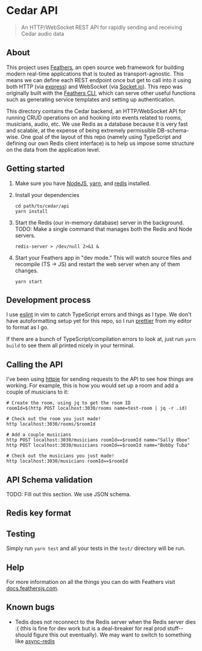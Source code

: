 # Cedar API

> An HTTP/WebSocket REST API for rapidly sending and receiving Cedar audio data

## About

This project uses [Feathers](http://feathersjs.com), an open source web
framework for building modern real-time applications that is touted as
transport-agnostic. This means we can define each REST endpoint once but get to
call into it using both HTTP (via [express](https://expressjs.com/)) and
WebSocket (via [Socket.io](https://socket.io/)). This repo was originally built
with the [Feathers
CLI](https://docs.feathersjs.com/guides/basics/generator.html), which can serve
other useful functions such as generating service templates and setting up
authentication.

This directory contains the Cedar backend, an HTTP/WebSocket API for running
CRUD operations on and hooking into events related to rooms, musicians, audio,
etc. We use Redis as a database because it is very fast and scalable, at the
expense of being extremely permissible DB-schema-wise. One goal of the layout
of this repo (namely using TypeScript and defining our own Redis client
interface) is to help us impose some structure on the data from the application
level.

## Getting started

1. Make sure you have [NodeJS](https://nodejs.org/),
   [yarn](https://yarnpkg.com/getting-started/install), and
   [redis](https://redis.io/) installed.

2. Install your dependencies

    ```
    cd path/to/cedar/api
    yarn install
    ```

3. Start the Redis (our in-memory database) server in the background. TODO:
   Make a single command that manages both the Redis and Node servers.

    ```
    redis-server > /dev/null 2>&1 &
    ```

4. Start your Feathers app in "dev mode." This will watch source files and
   recompile (TS -> JS) and restart the web server when any of them changes.

    ```
    yarn start
    ```

## Development process

I use [eslint](https://eslint.org/) in vim to catch TypeScript errors and
things as I type. We don't have autoformatting setup yet for this repo, so I
run [prettier](https://prettier.io/) from my editor to format as I go.

If there are a bunch of TypeScript/compilation errors to look at, just run
`yarn build` to see them all printed nicely in your terminal.

## Calling the API

I've been using [httpie](https://httpie.org/) for sending requests to the API
to see how things are working. For example, this is how you would set up a room
and add a couple of musicians to it:

```
# Create the room, using jq to get the room ID
roomId=$(http POST localhost:3030/rooms name=test-room | jq -r .id)

# Check out the room you just made!
http localhost:3030/rooms/$roomId

# Add a couple musicians
http POST localhost:3030/musicians roomId==$roomId name="Sally Oboe"
http POST localhost:3030/musicians roomId==$roomId name="Bobby Tuba"

# Check out the musicians you just made!
http localhost:3030/musicians roomId==$roomId
```

## API Schema validation

TODO: Fill out this section. We use JSON schema.

## Redis key format

## Testing

Simply run `yarn test` and all your tests in the `test/` directory will be run.

## Help

For more information on all the things you can do with Feathers visit
[docs.feathersjs.com](http://docs.feathersjs.com).

## Known bugs

* Tedis does not reconnect to the Redis server when the Redis server dies :(
  (this is fine for dev work but is a deal-breaker for real prod stuff--should
  figure this out eventually). We may want to switch to something like
  [async-redis](https://www.npmjs.com/package/async-redis)
